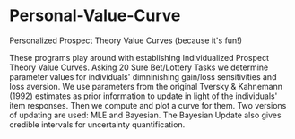 # Personal-Value-Curve
Personalized Prospect Theory Value Curves (because it's fun!)

These programs play around with establishing Individualized Prospect Theory Value Curves. Asking 20 Sure Bet/Lottery Tasks we determine parameter values for individuals' dimninishing gain/loss sensitivities and loss aversion. We  use parameters from the original Tversky & Kahnemann (1992) estimates as prior information to update in light of the individuals' item responses. Then we compute and plot a curve for them. Two versions of updating are used: MLE and Bayesian. The Bayesian Update also gives credible intervals for uncertainty quantification.  
